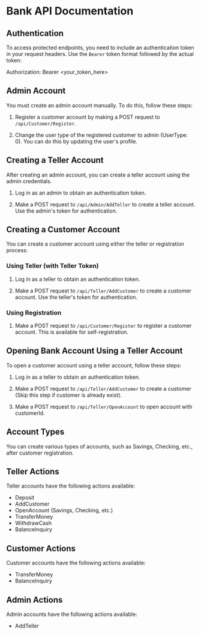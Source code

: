 # Bank API Documentation

## Authentication

To access protected endpoints, you need to include an authentication token in your request headers. Use the `Bearer` token format followed by the actual token:

Authorization: Bearer <your_token_here>


## Admin Account

You must create an admin account manually. To do this, follow these steps:

1. Register a customer account by making a POST request to `/api/Customer/Register`. 

2. Change the user type of the registered customer to admin (UserType: 0). You can do this by updating the user's profile.

## Creating a Teller Account

After creating an admin account, you can create a teller account using the admin credentials. 

1. Log in as an admin to obtain an authentication token.

2. Make a POST request to `/api/Admin/AddTeller` to create a teller account. Use the admin's token for authentication.

## Creating a Customer Account

You can create a customer account using either the teller or registration process:

### Using Teller (with Teller Token)

1. Log in as a teller to obtain an authentication token.

2. Make a POST request to `/api/Teller/AddCustomer` to create a customer account. Use the teller's token for authentication.

### Using Registration

1. Make a POST request to `/api/Customer/Register` to register a customer account. This is available for self-registration.

## Opening Bank Account Using a Teller Account

To open a customer account using a teller account, follow these steps:

1. Log in as a teller to obtain an authentication token.

2. Make a POST request to `/api/Teller/AddCustomer` to create a customer (Skip this step if customer is already exist).
   
3. Make a POST request to `/api/Teller/OpenAccount` to open account with customerId.

## Account Types

You can create various types of accounts, such as Savings, Checking, etc., after customer registration.

## Teller Actions

Teller accounts have the following actions available:

- Deposit
- AddCustomer
- OpenAccount (Savings, Checking, etc.)
- TransferMoney
- WithdrawCash
- BalanceInquiry

## Customer Actions

Customer accounts have the following actions available:

- TransferMoney
- BalanceInquiry

## Admin Actions

Admin accounts have the following actions available:

- AddTeller
